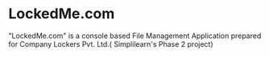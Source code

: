 # LockedMe.com
"LockedMe.com" is a console based File Management Application prepared for Company Lockers Pvt. Ltd.( Simplilearn's Phase 2 project)
